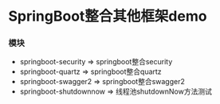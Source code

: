 # SpringBoot整合其他框架demo
### 模块
- springboot-security => springboot整合security
- springboot-quartz => springboot整合quartz  
- springboot-swagger2 => springboot整合swagger2
- springboot-shutdownnow => 线程池shutdownNow方法测试

